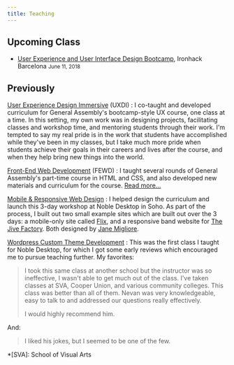 ```yaml
---
title: Teaching
---
```


Upcoming Class
--------------

* [User Experience and User Interface Design Bootcamp](http://www.ironhack.com/en/courses/ux-ui-design-bootcamp-learn-ux-design), Ironhack Barcelona <small>June 11, 2018</small>

Previously
----------

[User Experience Design Immersive](https://generalassemb.ly/education/user-experience-design-immersive) (UXDI)
: I co-taught and developed curriculum for General Assembly's bootcamp-style UX course, one class at a time. In this setting, my own work was in designing projects, facilitating classes and workshop time, and mentoring students through their work. I'm tempted to say my real pride is in the work that students have accomplished while they've been in my classes, but I take much more pride when students achieve their goals in their careers and lives after the course, and when they help bring new things into the world.

[Front-End Web Development](https://generalassemb.ly/education/front-end-web-development) (FEWD)
: I taught several rounds of General Assembly's part-time course in HTML and CSS, and also developed new materials and curriculum for the course. [Read more...](/ga/)

[Mobile & Responsive Web Design](https://www.nobledesktop.com/classes/mobile-responsive-web-design)
: I helped design the curriculum and launch this 3-day workshop at Noble Desktop in Soho. As part of the process, I built out two small example sites which are built out over the 3 days: a mobile-only site called [Flix](http://flix.nevan.org), and a responsive band website for [The Jive Factory](http://jive.nevan.org). Both designed by [Jane Migliore](http://lalunaproductions.com/meet_the_owner.html).

[Wordpress Custom Theme Development](https://www.nobledesktop.com/classes/wordpress-org)
: This was the first class I taught for Noble Desktop, for which I got some early reviews which encouraged me to pursue teaching further. My favorites:

  > I took this same class at another school but the instructor was so ineffective, I wasn't able to get much out of the class. I've taken classes at SVA, Cooper Union, and various community colleges. This class was better than all of them. Nevan was very knowledgeable, easy to talk to and addressed our questions really effectively.
  >
  > I would highly recommend him.

  And:

  > I liked his jokes, but I seemed to be one of the few.



*[SVA]: School of Visual Arts
